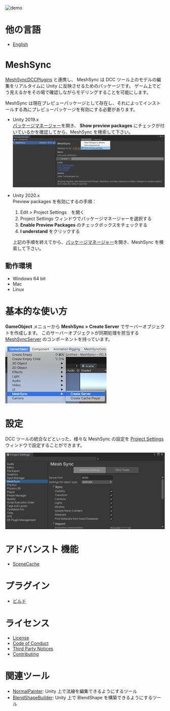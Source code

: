 ![demo](Documentation~/images/Demo.gif)

# 他の言語
- [English](Readme.md)

# MeshSync

[MeshSyncDCCPlugins](https://github.com/Unity-Technologies/MeshSyncDCCPlugins) と連携し、
MeshSync は DCC ツール上のモデルの編集をリアルタイムに Unity に反映させるためのパッケージです。
ゲーム上でどう見えるかをその場で確認しながらモデリングすることを可能にします。

MeshSync は現在プレビューパッケージとして存在し、それによってインストールする為にプレビューパッケージを有効にする必要があります。

* Unity 2019.x  
  [パッケージマネージャー](https://docs.unity3d.com/ja/current/Manual/upm-ui.html)を開き、
  **Show preview packages** にチェックが付いているかを確認してから、MeshSync を検索して下さい。
  ![Menu](Documentation~/images/PackageManager.png)

* Unity 2020.x  
  Preview packages を有効にするの手順：
  1. Edit > Project Settings　を開く
  1. Project Settings ウィンドウでパッケージマネージャーを選択する
  1. **Enable Preview Packages** のチェックボックスをチェックする
  1. **I understand** をクリックする
    
  上記の手順を終えてから、[パッケージマネージャー](https://docs.unity3d.com/ja/current/Manual/upm-ui.html)を開き、MeshSync を検索して下さい。
  
## 動作環境

- Windows 64 bit
- Mac
- Linux

# 基本的な使い方

**GameObject** メニューから **MeshSync > Create Server** でサーバーオブジェクトを作成します。
このサーバーオブジェクトが同期処理を担当する [MeshSyncServer](Documentation~/en/MeshSyncServer.md) のコンポーネントを持っています。

![Menu](Documentation~/images/MenuCreateServer.png)

# 設定

DCC ツールの統合などといった、様々な MeshSync の設定を 
[Project Settings](Documentation~/jp/ProjectSettings.md) ウィンドウで設定することができます。

![Settings](Documentation~/images/ProjectSettings.png)


# アドバンスト 機能
- [SceneCache](Documentation~/jp/SceneCache.md)

# プラグイン
- [ビルド](Plugin~/Docs/en/BuildPlugins.md)

# ライセンス
- [License](LICENSE.md)
- [Code of Conduct](CODE_OF_CONDUCT.md)
- [Third Party Notices](Third%20Party%20Notices.md)
- [Contributing](CONTRIBUTING.md)

#  関連ツール
- [NormalPainter](https://github.com/unity3d-jp/NormalPainter): Unity 上で法線を編集できるようにするツール
- [BlendShapeBuilder](https://github.com/unity3d-jp/BlendShapeBuilder): Unity 上で BlendShape を構築できるようにするツール


